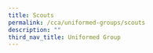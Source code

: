 ```yaml
---
title: Scouts
permalink: /cca/uniformed-groups/scouts
description: ""
third_nav_title: Uniformed Group
---
```

